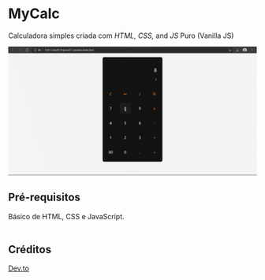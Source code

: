 # MyCalc
Calculadora simples criada com *HTML,* *CSS,* and *JS* Puro (Vanilla JS)

![Output Snip](./assets/output.gif "This will be the final output")



## Pré-requisitos

<p>
Básico de HTML, CSS e JavaScript.
</br>
</br>
</p>


##  Créditos


<p>
<a href="https://dev.to/karankmr">Dev.to</a> &ensp;
</p>

